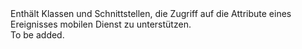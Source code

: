 <Namespace Name="Microsoft.WindowsAzure.MobileServices.Eventing">
  <Docs>
    <summary>Enthält Klassen und Schnittstellen, die Zugriff auf die Attribute eines Ereignisses mobilen Dienst zu unterstützen.</summary> 
    <remarks>To be added.</remarks>
  </Docs>
</Namespace>
